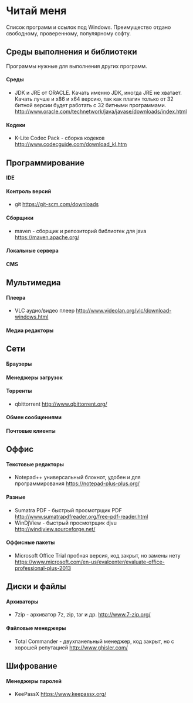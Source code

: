 # Читай меня

Список программ и ссылок под Windows. Преимущество отдано свободному, проверенному, популярному софту.

## Среды выполнения и библиотеки

Программы нужные для выполнения других программ.

#### Среды

* JDK и JRE от ORACLE. Качать именно JDK, иногда JRE не хватает.
Качать лучше и x86 и x64 версию, так как плагин только от 32 битной версии будет работать с 32 битными программами.
http://www.oracle.com/technetwork/java/javase/downloads/index.html

#### Кодеки

* K-Lite Codec Pack - сборка кодеков http://www.codecguide.com/download_kl.htm

## Программирование

#### IDE

#### Контроль версий

* git https://git-scm.com/downloads

#### Сборщики

* maven - сборщик и репозиторий библиотек для java https://maven.apache.org/

#### Локальные сервера

#### CMS

## Мультимедиа

#### Плеера

* VLC аудио/видео плеер http://www.videolan.org/vlc/download-windows.html

#### Медиа редакторы

## Сети

#### Браузеры

#### Менеджеры загрузок

#### Торренты

* qbittorrent http://www.qbittorrent.org/

#### Обмен сообщениями

#### Почтовые клиенты

## Оффис

#### Текстовые редакторы

* Notepad++ универсальный блокнот, удобен и для программирования https://notepad-plus-plus.org/

#### Разные

* Sumatra PDF - быстрый просмотрщик PDF http://www.sumatrapdfreader.org/free-pdf-reader.html
* WinDjView - быстрый просмотрщик djvu http://windjview.sourceforge.net/

#### Оффисные пакеты

* Microsoft Office Trial пробная версия, код закрыт, но замены нету https://www.microsoft.com/en-us/evalcenter/evaluate-office-professional-plus-2013

## Диски и файлы

#### Архиваторы

* 7zip - архиватор 7z, zip, tar и др. http://www.7-zip.org/

#### Файловые менеджеры

* Total Commander - двухпанельный менеджер, код закрыт, но с хорошей репутацией http://www.ghisler.com/

## Шифрование

#### Менеджеры паролей

* KeePassX https://www.keepassx.org/